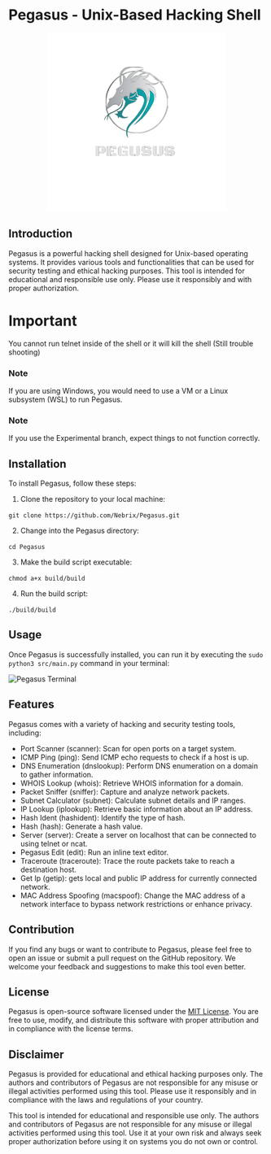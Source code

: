 # Pegasus - Unix-Based Hacking Shell

<p align="center">
    <img src="images/pegasus.png" alt="pegasus logo">
</p>

## Introduction

Pegasus is a powerful hacking shell designed for Unix-based operating systems. It provides various tools and functionalities that can be used for security testing and ethical hacking purposes. This tool is intended for educational and responsible use only. Please use it responsibly and with proper authorization.

# Important 

You cannot run telnet inside of the shell or it will kill the shell (Still trouble shooting)

### Note

If you are using Windows, you would need to use a VM or a Linux subsystem (WSL) to run Pegasus.


### Note 

If you use the Experimental branch, expect things to not function correctly.

## Installation

To install Pegasus, follow these steps:

1. Clone the repository to your local machine:

`git clone https://github.com/Nebrix/Pegasus.git`

2. Change into the Pegasus directory:

`cd Pegasus`

3. Make the build script executable:

`chmod a+x build/build`

4. Run the build script:

`./build/build`

## Usage

Once Pegasus is successfully installed, you can run it by executing the `sudo python3 src/main.py` command in your terminal:

![Pegasus Terminal](https://github.com/Codezz-ops/Pegasus/assets/112660193/32d2fd19-b35d-469c-935c-34eb8f28d95c)

## Features

Pegasus comes with a variety of hacking and security testing tools, including:

- Port Scanner (scanner): Scan for open ports on a target system.
- ICMP Ping (ping): Send ICMP echo requests to check if a host is up.
- DNS Enumeration (dnslookup): Perform DNS enumeration on a domain to gather information.
- WHOIS Lookup (whois): Retrieve WHOIS information for a domain.
- Packet Sniffer (sniffer): Capture and analyze network packets.
- Subnet Calculator (subnet): Calculate subnet details and IP ranges.
- IP Lookup (iplookup): Retrieve basic information about an IP address.
- Hash Ident (hashident): Identify the type of hash.
- Hash (hash): Generate a hash value.
- Server (server): Create a server on localhost that can be connected to using telnet or ncat.
- Pegasus Edit (edit): Run an inline text editor.
- Traceroute (traceroute): Trace the route packets take to reach a destination host.
- Get Ip (getip): gets local and public IP address for currently connected network.
- MAC Address Spoofing (macspoof): Change the MAC address of a network interface to bypass network restrictions or enhance privacy.

## Contribution

If you find any bugs or want to contribute to Pegasus, please feel free to open an issue or submit a pull request on the GitHub repository. We welcome your feedback and suggestions to make this tool even better.

## License

Pegasus is open-source software licensed under the [MIT License](https://github.com/codezz-ops/pegasus/blob/main/LICENSE). You are free to use, modify, and distribute this software with proper attribution and in compliance with the license terms.

## Disclaimer

Pegasus is provided for educational and ethical hacking purposes only. The authors and contributors of Pegasus are not responsible for any misuse or illegal activities performed using this tool. Please use it responsibly and in compliance with the laws and regulations of your country.

This tool is intended for educational and responsible use only. The authors and contributors of Pegasus are not responsible for any misuse or illegal activities performed using this tool. Use it at your own risk and always seek proper authorization before using it on systems you do not own or control.
